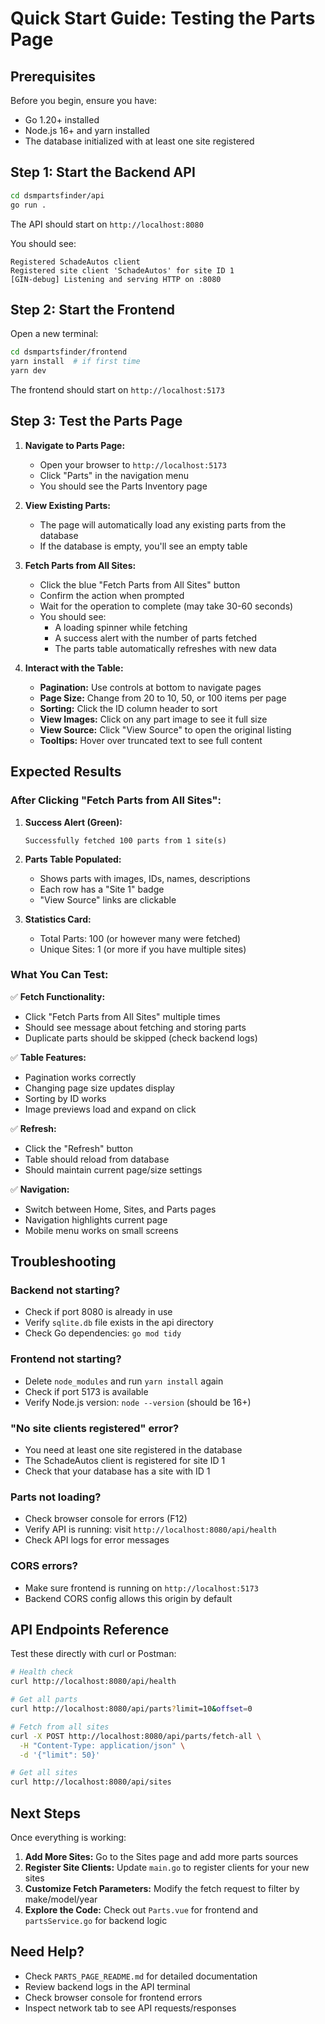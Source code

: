 # Quick Start Guide: Testing the Parts Page

## Prerequisites

Before you begin, ensure you have:
- Go 1.20+ installed
- Node.js 16+ and yarn installed
- The database initialized with at least one site registered

## Step 1: Start the Backend API

```bash
cd dsmpartsfinder/api
go run .
```

The API should start on `http://localhost:8080`

You should see:
```
Registered SchadeAutos client
Registered site client 'SchadeAutos' for site ID 1
[GIN-debug] Listening and serving HTTP on :8080
```

## Step 2: Start the Frontend

Open a new terminal:

```bash
cd dsmpartsfinder/frontend
yarn install  # if first time
yarn dev
```

The frontend should start on `http://localhost:5173`

## Step 3: Test the Parts Page

1. **Navigate to Parts Page:**
   - Open your browser to `http://localhost:5173`
   - Click "Parts" in the navigation menu
   - You should see the Parts Inventory page

2. **View Existing Parts:**
   - The page will automatically load any existing parts from the database
   - If the database is empty, you'll see an empty table

3. **Fetch Parts from All Sites:**
   - Click the blue "Fetch Parts from All Sites" button
   - Confirm the action when prompted
   - Wait for the operation to complete (may take 30-60 seconds)
   - You should see:
     - A loading spinner while fetching
     - A success alert with the number of parts fetched
     - The parts table automatically refreshes with new data

4. **Interact with the Table:**
   - **Pagination:** Use controls at bottom to navigate pages
   - **Page Size:** Change from 20 to 10, 50, or 100 items per page
   - **Sorting:** Click the ID column header to sort
   - **View Images:** Click on any part image to see it full size
   - **View Source:** Click "View Source" to open the original listing
   - **Tooltips:** Hover over truncated text to see full content

## Expected Results

### After Clicking "Fetch Parts from All Sites":

1. **Success Alert (Green):**
   ```
   Successfully fetched 100 parts from 1 site(s)
   ```

2. **Parts Table Populated:**
   - Shows parts with images, IDs, names, descriptions
   - Each row has a "Site 1" badge
   - "View Source" links are clickable

3. **Statistics Card:**
   - Total Parts: 100 (or however many were fetched)
   - Unique Sites: 1 (or more if you have multiple sites)

### What You Can Test:

✅ **Fetch Functionality:**
- Click "Fetch Parts from All Sites" multiple times
- Should see message about fetching and storing parts
- Duplicate parts should be skipped (check backend logs)

✅ **Table Features:**
- Pagination works correctly
- Changing page size updates display
- Sorting by ID works
- Image previews load and expand on click

✅ **Refresh:**
- Click the "Refresh" button
- Table should reload from database
- Should maintain current page/size settings

✅ **Navigation:**
- Switch between Home, Sites, and Parts pages
- Navigation highlights current page
- Mobile menu works on small screens

## Troubleshooting

### Backend not starting?
- Check if port 8080 is already in use
- Verify `sqlite.db` file exists in the api directory
- Check Go dependencies: `go mod tidy`

### Frontend not starting?
- Delete `node_modules` and run `yarn install` again
- Check if port 5173 is available
- Verify Node.js version: `node --version` (should be 16+)

### "No site clients registered" error?
- You need at least one site registered in the database
- The SchadeAutos client is registered for site ID 1
- Check that your database has a site with ID 1

### Parts not loading?
- Check browser console for errors (F12)
- Verify API is running: visit `http://localhost:8080/api/health`
- Check API logs for error messages

### CORS errors?
- Make sure frontend is running on `http://localhost:5173`
- Backend CORS config allows this origin by default

## API Endpoints Reference

Test these directly with curl or Postman:

```bash
# Health check
curl http://localhost:8080/api/health

# Get all parts
curl http://localhost:8080/api/parts?limit=10&offset=0

# Fetch from all sites
curl -X POST http://localhost:8080/api/parts/fetch-all \
  -H "Content-Type: application/json" \
  -d '{"limit": 50}'

# Get all sites
curl http://localhost:8080/api/sites
```

## Next Steps

Once everything is working:

1. **Add More Sites:** Go to the Sites page and add more parts sources
2. **Register Site Clients:** Update `main.go` to register clients for your new sites
3. **Customize Fetch Parameters:** Modify the fetch request to filter by make/model/year
4. **Explore the Code:** Check out `Parts.vue` for frontend and `partsService.go` for backend logic

## Need Help?

- Check `PARTS_PAGE_README.md` for detailed documentation
- Review backend logs in the API terminal
- Check browser console for frontend errors
- Inspect network tab to see API requests/responses
